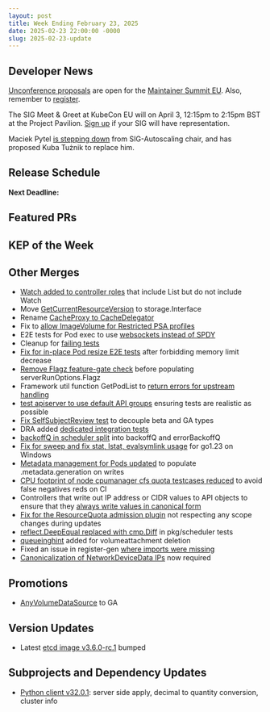```yaml
---
layout: post
title: Week Ending February 23, 2025
date: 2025-02-23 22:00:00 -0000
slug: 2025-02-23-update
---
```


## Developer News

[Unconference proposals](https://github.com/cncf/maintainer-summit/discussions/new?category=maintainer-summit-eu-2025) are open for the [Maintainer Summit EU](https://maintainersummiteu2025.sched.com/).  Also, remember to [register](https://events.linuxfoundation.org/kubecon-cloudnativecon-europe/features-add-ons/maintainer-summit/#registration).

The SIG Meet & Greet at KubeCon EU will on April 3, 12:15pm to 2:15pm BST at the Project Pavilion. [Sign up](https://github.com/kubernetes/community/issues/8353) if your SIG will have representation.

Maciek Pytel [is stepping down](https://groups.google.com/a/kubernetes.io/g/dev/c/fnW1HVQiMAI) from SIG-Autoscaling chair, and has proposed Kuba Tużnik to replace him.

## Release Schedule

**Next Deadline:**


## Featured PRs


## KEP of the Week


## Other Merges

* [Watch added to controller roles](https://github.com/kubernetes/kubernetes/pull/130405) that include List but do not include Watch
* Move [GetCurrentResourceVersion](https://github.com/kubernetes/kubernetes/pull/130400) to storage.Interface
* Rename [CacheProxy to CacheDelegator](https://github.com/kubernetes/kubernetes/pull/130399)
* Fix to [allow ImageVolume for Restricted PSA profiles](https://github.com/kubernetes/kubernetes/pull/130394)
* E2E tests for Pod exec to use [websockets instead of SPDY](https://github.com/kubernetes/kubernetes/pull/130372)
* Cleanup for [failing tests](https://github.com/kubernetes/kubernetes/pull/130359)
* [Fix for in-place Pod resize E2E tests](https://github.com/kubernetes/kubernetes/pull/130357) after forbidding memory limit decrease 
* [Remove Flagz feature-gate check](https://github.com/kubernetes/kubernetes/pull/130328) before populating serverRunOptions.Flagz
* Framework util function GetPodList to [return errors for upstream handling](https://github.com/kubernetes/kubernetes/pull/130326)
* [test apiserver to use default API groups](https://github.com/kubernetes/kubernetes/pull/130325) ensuring tests are realistic as possible
* [Fix SelfSubjectReview test](https://github.com/kubernetes/kubernetes/pull/130323) to decouple beta and GA types
* DRA added [dedicated integration tests](https://github.com/kubernetes/kubernetes/pull/130319)
* [backoffQ in scheduler split](https://github.com/kubernetes/kubernetes/pull/130214) into backoffQ and errorBackoffQ
* [Fix for sweep and fix stat, lstat, evalsymlink usage](https://github.com/kubernetes/kubernetes/pull/130187) for go1.23 on Windows
* [Metadata management for Pods updated](https://github.com/kubernetes/kubernetes/pull/130181) to populate .metadata.generation on writes
* [CPU footprint of node cpumanager cfs quota testcases reduced](https://github.com/kubernetes/kubernetes/pull/130163) to avoid false negatives reds on CI
* Controllers that write out IP address or CIDR values to API objects to ensure that they [always write values in canonical form](https://github.com/kubernetes/kubernetes/pull/130101)
* [Fix for the ResourceQuota admission plugin](https://github.com/kubernetes/kubernetes/pull/130060) not respecting any scope changes during updates
* [reflect.DeepEqual replaced with cmp.Diff](https://github.com/kubernetes/kubernetes/pull/129905) in pkg/scheduler tests
* [queueinghint](https://github.com/kubernetes/kubernetes/pull/129557) added for volumeattachment deletion
* Fixed an issue in register-gen [where imports were missing](https://github.com/kubernetes/kubernetes/pull/129307)
* [Canonicalization of NetworkDeviceData IPs](https://github.com/kubernetes/kubernetes/pull/129219) now required

## Promotions

* [AnyVolumeDataSource](https://github.com/kubernetes/kubernetes/pull/129770) to GA

## Version Updates

* Latest [etcd image v3.6.0-rc.1](https://github.com/kubernetes/kubernetes/pull/130424) bumped

## Subprojects and Dependency Updates

* [Python client v32.0.1](https://github.com/kubernetes-client/python/releases/tag/v32.0.1): server side apply, decimal to quantity conversion, cluster info
